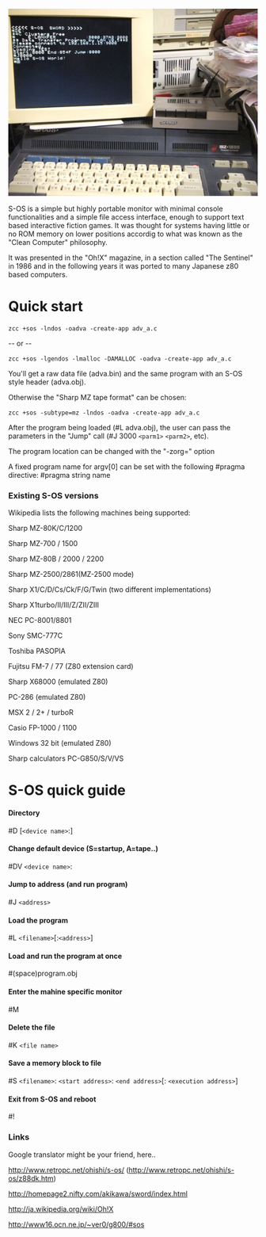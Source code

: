 
![](images/platform/s-os-mz1500.jpg)

S-OS is a simple but highly portable monitor with minimal console functionalities and a simple file access interface, enough to support text based interactive fiction games.
It was thought for systems having little or no ROM memory on lower positions accordig to what was known as the "Clean Computer" philosophy.

It was presented in the "Oh!X" magazine, in a section called "The Sentinel" in 1986 and in the following years it was ported to many Japanese z80 based computers.   

# Quick start

    zcc +sos -lndos -oadva -create-app adv_a.c

-- or --

    zcc +sos -lgendos -lmalloc -DAMALLOC -oadva -create-app adv_a.c

You'll get a raw data file (adva.bin) and the same program with an S-OS style header (adva.obj).

Otherwise the "Sharp MZ tape format" can be chosen:

    zcc +sos -subtype=mz -lndos -oadva -create-app adv_a.c


After the program being loaded (#L adva.obj), the user can pass the parameters in the "Jump" call (#J 3000 `<parm1>` `<parm2>`, etc).


The program location can be changed with the "-zorg=" option

A fixed program name for argv[0] can be set with the following #pragma directive:
    #pragma string name <application name>



### Existing S-OS versions

Wikipedia lists the following machines being supported:

Sharp MZ-80K/C/1200

Sharp MZ-700 / 1500

Sharp MZ-80B / 2000 / 2200

Sharp MZ-2500/2861(MZ-2500 mode)

Sharp X1/C/D/Cs/Ck/F/G/Twin (two different implementations)

Sharp X1turbo/II/III/Z/ZII/ZIII 

NEC PC-8001/8801 

Sony SMC-777C

Toshiba PASOPIA

Fujitsu FM-7 / 77 (Z80 extension card)

Sharp X68000 (emulated Z80)

PC-286 (emulated Z80)

MSX 2 / 2+ / turboR

Casio FP-1000 / 1100 

Windows 32 bit (emulated Z80)

Sharp calculators PC-G850/S/V/VS




# S-OS quick guide

#### Directory

#D [`<device name>`:]

#### Change default device (S=startup, A=tape..)

#DV `<device name>`:

#### Jump to address (and run program)

#J `<address>`

#### Load the program

#L `<filename>`[:`<address>`] 

#### Load and run the program at once

#(space)program.obj

#### Enter the mahine specific monitor

#M

#### Delete the file

#K `<file name>` 

#### Save a memory block to file

#S `<filename>`: `<start address>`: `<end address>`[: `<execution address>`]

#### Exit from S-OS and reboot

#!

### Links

Google translator might be your friend, here..

http://www.retropc.net/ohishi/s-os/    (http://www.retropc.net/ohishi/s-os/z88dk.htm)

http://homepage2.nifty.com/akikawa/sword/index.html

http://ja.wikipedia.org/wiki/Oh!X

http://www16.ocn.ne.jp/~ver0/g800/#sos


